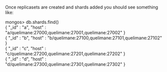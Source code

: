 <p>Once replicasets are created and shards added you should see something like:</p>

mongos> db.shards.find()<br>
{ "_id" : "a", "host" : "a/quelimane:27000,quelimane:27001,quelimane:27002" }<br>
{ "_id" : "b", "host" : "b/quelimane:27100,quelimane:27101,quelimane:27102" }<br>
{ "_id" : "c", "host" : "c/quelimane:27200,quelimane:27201,quelimane:27202" }<br>
{ "_id" : "d", "host" : "d/quelimane:27300,quelimane:27301,quelimane:27302" }

